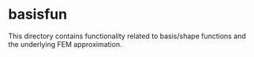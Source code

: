 # basisfun

This directory contains functionality related to basis/shape functions and the underlying FEM approximation. 